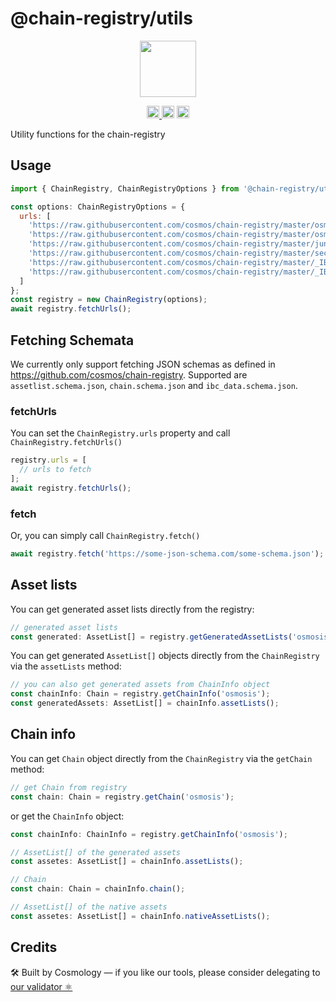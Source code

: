 # @chain-registry/utils

<p align="center" width="100%">
    <img height="90" src="https://user-images.githubusercontent.com/545047/190171475-b416f99e-2831-4786-9ba3-a7ff4d95b0d3.svg" />
</p>

<p align="center" width="100%">
  <a href="https://github.com/cosmology-tech/chain-registry/actions/workflows/run-tests.yml">
    <img height="20" src="https://github.com/cosmology-tech/chain-registry/actions/workflows/run-tests.yml/badge.svg" />
  </a>
   <a href="https://github.com/cosmology-tech/chain-registry/blob/main/LICENSE"><img height="20" src="https://img.shields.io/badge/license-MIT-blue.svg"></a>
   <a href="https://www.npmjs.com/package/@chain-registry/utils"><img height="20" src="https://img.shields.io/github/package-json/v/cosmology-tech/chain-registry?filename=packages%2Futils%2Fpackage.json"></a>
</p>

Utility functions for the chain-registry 


## Usage

```js
import { ChainRegistry, ChainRegistryOptions } from '@chain-registry/utils';

const options: ChainRegistryOptions = {
  urls: [
    'https://raw.githubusercontent.com/cosmos/chain-registry/master/osmosis/chain.json',
    'https://raw.githubusercontent.com/cosmos/chain-registry/master/osmosis/assetlist.json',
    'https://raw.githubusercontent.com/cosmos/chain-registry/master/juno/assetlist.json',
    'https://raw.githubusercontent.com/cosmos/chain-registry/master/secretnetwork/assetlist.json',
    'https://raw.githubusercontent.com/cosmos/chain-registry/master/_IBC/juno-osmosis.json',
    'https://raw.githubusercontent.com/cosmos/chain-registry/master/_IBC/osmosis-secretnetwork.json'
  ]
};
const registry = new ChainRegistry(options);
await registry.fetchUrls();
```

## Fetching Schemata

We currently only support fetching JSON schemas as defined in https://github.com/cosmos/chain-registry. Supported are `assetlist.schema.json`, `chain.schema.json` and `ibc_data.schema.json`.

### fetchUrls

You can set the `ChainRegistry.urls` property and call `ChainRegistry.fetchUrls()`

```js
registry.urls = [
  // urls to fetch
];
await registry.fetchUrls();
```

### fetch

Or, you can simply call `ChainRegistry.fetch()`

```js
await registry.fetch('https://some-json-schema.com/some-schema.json');
```

## Asset lists

You can get generated asset lists directly from the registry:

```js
// generated asset lists
const generated: AssetList[] = registry.getGeneratedAssetLists('osmosis');
```

You can get generated `AssetList[]` objects directly from the `ChainRegistry` via the `assetLists` method:

```js
// you can also get generated assets from ChainInfo object
const chainInfo: Chain = registry.getChainInfo('osmosis');
const generatedAssets: AssetList[] = chainInfo.assetLists();
```
## Chain info

You can get `Chain` object directly from the `ChainRegistry` via the `getChain` method:

```js
// get Chain from registry
const chain: Chain = registry.getChain('osmosis');
```

or get the `ChainInfo` object:

```js
const chainInfo: ChainInfo = registry.getChainInfo('osmosis');

// AssetList[] of the generated assets
const assetes: AssetList[] = chainInfo.assetLists();

// Chain 
const chain: Chain = chainInfo.chain();

// AssetList[] of the native assets
const assetes: AssetList[] = chainInfo.nativeAssetLists();
```

## Credits

🛠 Built by Cosmology — if you like our tools, please consider delegating to [our validator ⚛️](https://cosmology.tech/validator)
